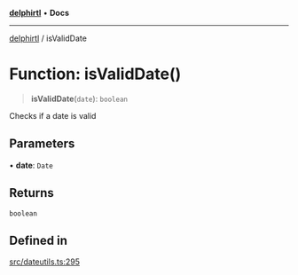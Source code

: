 [**delphirtl**](../README.md) • **Docs**

***

[delphirtl](../globals.md) / isValidDate

# Function: isValidDate()

> **isValidDate**(`date`): `boolean`

Checks if a date is valid

## Parameters

• **date**: `Date`

## Returns

`boolean`

## Defined in

[src/dateutils.ts:295](https://github.com/chuacw/delphirtl/blob/43018ba067448e7ddb820bbba64235119b6becfc/src/dateutils.ts#L295)
